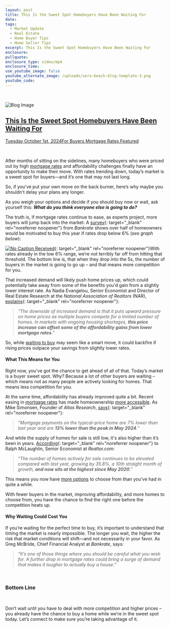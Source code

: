```yaml
---
layout: post
title: This Is the Sweet Spot Homebuyers Have Been Waiting For
date:
tags:
  - Market Update
  - Real Estate
  - Home Buyer Tips
  - Home Seller Tips
excerpt: This Is the Sweet Spot Homebuyers Have Been Waiting For
enclosure:
pullquote:
enclosure_type: video/mp4
enclosure_time:
use_youtube_image: false
youtube_alternate_image: /uploads/vero-beach-blog-template-3.png
youtube_code:
---
```

&nbsp;

![Blog Image](https://files.keepingcurrentmatters.com/KeepingCurrentMatters/content/images/20240930/20241001-This-Is-the-Sweet-Spot-Homebuyers-Have-Been-Waiting-For-original.png)

## [**This Is the Sweet Spot Homebuyers Have Been Waiting For**]()

[Tuesday October 1st, 2024]()[For Buyers,](https://www.simplifyingthemarket.com/en/category/buyers/?a=756766-5aa96cf21f40ef72c25018d99911fe40)[Mortgage Rates,](https://www.simplifyingthemarket.com/en/category/mortgage-rates/?a=756766-5aa96cf21f40ef72c25018d99911fe40)[Featured](https://www.simplifyingthemarket.com/en/category/featured/?a=756766-5aa96cf21f40ef72c25018d99911fe40)

&nbsp;

After months of sitting on the sidelines, many homebuyers who were priced out by high [mortgage rates](https://www.simplifyingthemarket.com/2024/08/26/what-mortgage-rate-are-you-waiting-for/?a=756766-5aa96cf21f40ef72c25018d99911fe40) and affordability challenges finally have an opportunity to make their move. With rates trending down, today’s market is a sweet spot for buyers—and it’s one that may not last long.

So, if you’ve put your own move on the back burner, here’s why maybe you shouldn’t delay your plans any longer.

As you weigh your options and decide if you should buy now or wait, ask yourself this: ***What do you think everyone else is going to do?***

The truth is, if mortgage rates continue to ease, as experts project, more buyers will jump back into the market. A [survey](https://www.bankrate.com/mortgages/mortgage-rates-sentiment-survey/){: target="_blank" rel="noreferrer noopener"} from *Bankrate* shows over half of homeowners would be motivated to buy this year if rates drop below 6% (*see graph below*):

[![No Caption Received](https://files.keepingcurrentmatters.com/KeepingCurrentMatters/content/images/20240930/20241001-Over-half-of-homeowners-would-be-motivated-to-buy-this-year-original.png)](https://files.keepingcurrentmatters.com/KeepingCurrentMatters/content/images/20240930/20241001-Over-half-of-homeowners-would-be-motivated-to-buy-this-year-original.png){: target="_blank" rel="noreferrer noopener"}With rates already in the low 6% range, we’re not terribly far off from hitting that threshold. The bottom line is, that when they drop into the 5s, the number of buyers in the market is going to go up – and that means more competition for you.

That increased demand will likely push home prices up, which could potentially take away from some of the benefits you'd gain from a slightly lower interest rate. As Nadia Evangelou, Senior Economist and Director of Real Estate Research at the *National Association of Realtors* (NAR), [explains](https://www.nar.realtor/blogs/economists-outlook/the-upcoming-rate-cut-5-things-homebuyers-should-consider){: target="_blank" rel="noreferrer noopener"}:

> *“The downside of increased demand is that it puts upward pressure on home prices as multiple buyers compete for a limited number of homes. In markets with ongoing housing shortages, **this price increase can offset some of the affordability gains from lower mortgage rates**.”*

So, while [waiting to buy](https://www.simplifyingthemarket.com/2024/09/27/buy-now-or-wait-infographic/?a=756766-5aa96cf21f40ef72c25018d99911fe40) may seem like a smart move, it could backfire if rising prices outpace your savings from slightly lower rates.

#### **What This Means for You**

Right now, you’ve got the chance to get ahead of all of that. Today’s market is a buyer sweet spot. Why? Because a lot of other buyers are waiting – which means not as many people are actively looking for homes. That means less competition for you.

At the same time, affordability has already improved quite a bit. Recent easing in [mortgage rates](https://www.simplifyingthemarket.com/2024/09/17/mortgage-rates-drop-to-lowest-level-in-over-a-year-and-a-half/?a=756766-5aa96cf21f40ef72c25018d99911fe40) has made homeownership [more accessible](https://www.simplifyingthemarket.com/2024/09/20/lower-mortgage-rates-boost-your-buying-power-infographic/?a=756766-5aa96cf21f40ef72c25018d99911fe40). As Mike Simonsen, Founder of *Altos Research*, [says](https://www.housingwire.com/articles/mortgage-rates-plummet-will-sales-grow/){: target="_blank" rel="noreferrer noopener"}:

> *“Mortgage payments on the typical-price home are 7% lower than last year and are **13% lower than the peak in May 2024**.”*

And while the supply of homes for sale is still low, it's also higher than it’s been in years. [According](https://www.realtor.com/research/august-2024-data/){: target="_blank" rel="noreferrer noopener"} to Ralph McLaughlin, Senior Economist at *Realtor.com*:

> *“The number of homes actively for sale continues to be elevated compared with last year, growing by 35.8%, a 10th straight month of growth, **and now sits at the highest since May 2020**.”*

This means you now have [more options](https://www.simplifyingthemarket.com/2024/08/29/are-we-heading-into-a-balanced-market/?a=756766-5aa96cf21f40ef72c25018d99911fe40) to choose from than you’ve had in quite a while.

With fewer buyers in the market, improving affordability, and more homes to choose from, you have the chance to find the right one before the competition heats up.

#### **Why Waiting Could Cost You**

If you’re waiting for the perfect time to buy, it’s important to understand that timing the market is nearly impossible. The longer you wait, the higher the risk that market conditions will shift—and not necessarily in your favor. As Greg McBride, Chief Financial Analyst at *Bankrate*, says:

> *“It’s one of those things where you should be careful what you wish for. A further drop in mortgage rates could bring a surge of demand that makes it tougher to actually buy a house.”*

&nbsp;

### **Bottom Line**

&nbsp;

Don’t wait until you have to deal with more competition and higher prices – you already have the chance to buy a home while we’re in the sweet spot today. Let’s connect to make sure you’re taking advantage of it.

&nbsp;